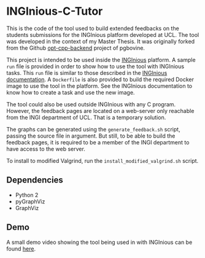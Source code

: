 # INGInious-C-Tutor
This is the code of the tool used to build extended feedbacks on the students submissions for the INGInious platform developed at UCL.
The tool was developed in the context of my Master Thesis. It was originally forked from the Github [opt-cpp-backend](https://github.com/pgbovine/opt-cpp-backend) project of pgbovine.

This project is intended to be used inside the [INGInious](https://github.com/UCL-INGI/INGInious) platform. A sample `run` file is provided in order to show how to use the tool with INGInious tasks. This `run` file is similar to those described in the [INGInious documentation](http://inginious.readthedocs.io/en/latest/teacher_doc/run_file.html). A `Dockerfile` is also provided to build the required Docker image to use the tool in the platform. See the INGInious documentation to know how to create a task and use the new image.

The tool could also be used outside INGInious with any C program. However, the feedback pages are located on a web-server only reachable from the INGI department of UCL. That is a temporary solution. 

The graphs can be generated using the `generate_feedback.sh` script, passing the source file in argument. But still, to be able to build the feedback pages, it is required to be a member of the INGI department to have access to the web server.

To install to modified Valgrind, run the `install_modified_valgrind.sh` script.

## Dependencies
- Python 2
- pyGraphViz
- GraphViz

## Demo
A small demo video showing the tool being used in with INGInious can be found [here](https://www.youtube.com/watch?v=l2hn_xq6B_g).
